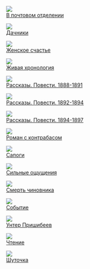 ![](В%20почтовом%20отделении.jpg)  
[В почтовом отделении](В%20почтовом%20отделении)

![](Дачники.jpg)  
[Дачники](Дачники)

![](Женское%20счастье.jpg)  
[Женское счастье](Женское%20счастье)

![](Живая%20хронология.jpg)  
[Живая хронология](Живая%20хронология)

![](Рассказы.%20Повести.%201888-1891.jpg)  
[Рассказы. Повести. 1888-1891](Рассказы.%20Повести.%201888-1891)

![](Рассказы.%20Повести.%201892-1894.jpg)  
[Рассказы. Повести. 1892-1894](Рассказы.%20Повести.%201892-1894)

![](Рассказы.%20Повести.%201894-1897.jpg)  
[Рассказы. Повести. 1894-1897](Рассказы.%20Повести.%201894-1897)

![](Роман%20с%20контрабасом.jpg)  
[Роман с контрабасом](Роман%20с%20контрабасом)

![](Сапоги.jpg)  
[Сапоги](Сапоги)

![](Сильные%20ощущения.jpg)  
[Сильные ощущения](Сильные%20ощущения)

![](Смерть%20чиновника.jpg)  
[Смерть чиновника](Смерть%20чиновника)

![](Событие.jpg)  
[Событие](Событие)

![](Унтер%20Пришибеев.jpg)  
[Унтер Пришибеев](Унтер%20Пришибеев)

![](Чтение.jpg)  
[Чтение](Чтение)

![](Шуточка.jpg)  
[Шуточка](Шуточка)
